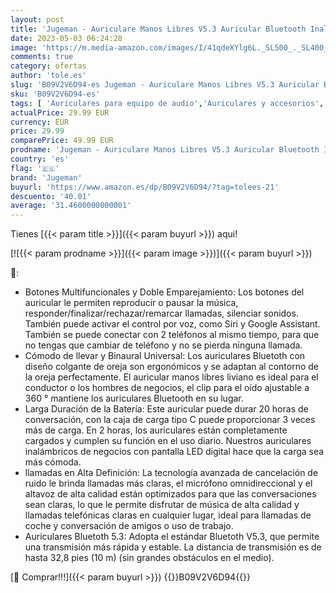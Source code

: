 ```yaml
---
layout: post
title: 'Jugeman - Auriculare Manos Libres V5.3 Auricular Bluetooth Inalámbrico Negocio con Llamada De Voz Súper Clara  Cancelación del Ruido Auricular con micrófono Integrado  Asistente de Voz para iPhone  Android y PC'
date: 2023-05-03 06:24:28
image: 'https://m.media-amazon.com/images/I/41qdeXYlg6L._SL500_._SL400_.jpg'
comments: true
category: ofertas
author: 'tole.es'
slug: 'B09V2V6D94-es Jugeman - Auriculare Manos Libres V5.3 Auricular Bluetooth...'
sku: 'B09V2V6D94-es'
tags: [ 'Auriculares para equipo de audio','Auriculares y accesorios','Electrónica','iphone','jugeman','🇪🇸', ]
actualPrice: 29.99 EUR
currency: EUR
price: 29.99
comparePrice: 49.99 EUR
prodname: 'Jugeman - Auriculare Manos Libres V5.3 Auricular Bluetooth Inalámbrico Negocio con Llamada De Voz Súper Clara  Cancelación del Ruido Auricular con micrófono Integrado  Asistente de Voz para iPhone  Android y PC'
country: 'es'
flag: '🇪🇸'
brand: 'Jugeman'
buyurl: 'https://www.amazon.es/dp/B09V2V6D94/?tag=tolees-21'
descuento: '40.01'
average: '31.4600000000001'
---
```


Tienes [{{< param title >}}]({{< param buyurl >}}) aqui!

[![{{< param prodname >}}]({{< param image >}})]({{< param buyurl >}})

🔎:

- Botones Multifuncionales y Doble Emparejamiento: Los botones del auricular le permiten reproducir o pausar la música, responder/finalizar/rechazar/remarcar llamadas, silenciar sonidos. También puede activar el control por voz, como Siri y Google Assistant. También se puede conectar con 2 teléfonos al mismo tiempo, para que no tengas que cambiar de teléfono y no se pierda ninguna llamada.
- Cómodo de llevar y Binaural Universal: Los auriculares Bluetoth con diseño colgante de oreja son ergonómicos y se adaptan al contorno de la oreja perfectamente. El auricular manos libres liviano es ideal para el conductor o los hombres de negocios, el clip para el oído ajustable a 360 ° mantiene los auriculares Bluetooth en su lugar.
- Larga Duración de la Batería: Este auricular puede durar 20 horas de conversación, con la caja de carga tipo C puede proporcionar 3 veces más de carga. En 2 horas, los auriculares están completamente cargados y cumplen su función en el uso diario. Nuestros auriculares inalámbricos de negocios con pantalla LED digital hace que la carga sea más cómoda.
- llamadas en Alta Definición: La tecnología avanzada de cancelación de ruido le brinda llamadas más claras, el micrófono omnidireccional y el altavoz de alta calidad están optimizados para que las conversaciones sean claras, lo que le permite disfrutar de música de alta calidad y llamadas telefónicas claras en cualquier lugar, ideal para llamadas de coche y conversación de amigos o uso de trabajo.
- Auriculares Bluetoth 5.3: Adopta el estándar Bluetoth V5.3, que permite una transmisión más rápida y estable. La distancia de transmisión es de hasta 32,8 pies (10 m) (sin grandes obstáculos en el medio).

[🛒 Comprar!!!]({{< param buyurl >}})
{{<world>}}B09V2V6D94{{</world>}}
